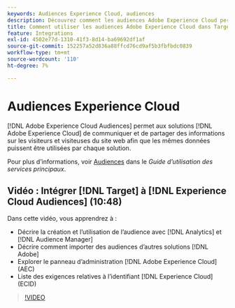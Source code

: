 ```yaml
---
keywords: Audiences Experience Cloud, audiences
description: Découvrez comment les audiences Adobe Experience Cloud permettent aux solutions Experience Cloud de communiquer et de partager des informations sur les visiteurs du site web avec d’autres solutions Adobe.
title: Comment utiliser les audiences Adobe Experience Cloud dans Target ?
feature: Integrations
exl-id: 4502e77d-1310-41f3-8d14-ba69692df1af
source-git-commit: 152257a52d836a88ffcd76cd9af5b3fbfbdc0839
workflow-type: tm+mt
source-wordcount: '110'
ht-degree: 7%

---
```


# Audiences Experience Cloud

[!DNL Adobe Experience Cloud Audiences] permet aux solutions [!DNL Adobe Experience Cloud] de communiquer et de partager des informations sur les visiteurs et visiteuses du site web afin que les mêmes données puissent être utilisées par chaque solution.

Pour plus d’informations, voir [Audiences](https://experienceleague.adobe.com/docs/core-services/interface/audiences/audience-library.html?lang=fr) dans le *Guide d’utilisation des services principaux*.

## Vidéo : Intégrer [!DNL Target] à [!DNL Experience Cloud Audiences] (10:48)

Dans cette vidéo, vous apprendrez à :

* Décrire la création et l’utilisation de l’audience avec [!DNL Analytics] et [!DNL Audience Manager]
* Décrire comment importer des audiences d’autres solutions [!DNL Adobe]
* Explorer le panneau d’administration [!DNL Adobe Experience Cloud] (AEC)
* Liste des exigences relatives à l’identifiant [!DNL Experience Cloud] (ECID)

>[!VIDEO](https://video.tv.adobe.com/v/3421749?captions=fre_fr)
